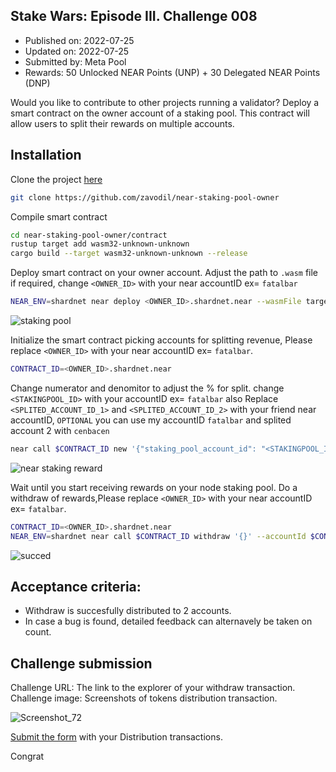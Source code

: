 ## Stake Wars: Episode III. Challenge 008
* Published on: 2022-07-25
* Updated on: 2022-07-25
* Submitted by: Meta Pool
* Rewards: 50 Unlocked NEAR Points (UNP) + 30 Delegated NEAR Points (DNP)

Would you like to contribute to other projects running a validator? Deploy a smart contract on the owner account of a staking pool.
This contract will allow users to split their rewards on multiple accounts.

## Installation
Clone the project [here](https://github.com/zavodil/near-staking-pool-owner)
```bash
git clone https://github.com/zavodil/near-staking-pool-owner
```

Compile smart contract
```bash
cd near-staking-pool-owner/contract
rustup target add wasm32-unknown-unknown
cargo build --target wasm32-unknown-unknown --release
```

Deploy smart contract on your owner account. Adjust the path to `.wasm` file if required, change `<OWNER_ID>` with your near accountID ex= `fatalbar`
```bash
NEAR_ENV=shardnet near deploy <OWNER_ID>.shardnet.near --wasmFile target/wasm32-unknown-unknown/release/contract.wasm
```

![staking pool](https://user-images.githubusercontent.com/81378817/182721869-cf73c710-c808-4a52-91bc-9b1819a991c4.jpg)


Initialize the smart contract picking accounts for splitting revenue, Please replace `<OWNER_ID>` with your near accountID ex= `fatalbar`.
```bash
CONTRACT_ID=<OWNER_ID>.shardnet.near
```

 Change numerator and denomitor to adjust the % for split. change `<STAKINGPOOL_ID>` with your accountID ex= `fatalbar` also Replace `<SPLITED_ACCOUNT_ID_1>` and `<SPLITED_ACCOUNT_ID_2>` with your friend near accountID, `OPTIONAL` you can use my accountID `fatalbar` and splited account 2 with `cenbacen`
```bash
near call $CONTRACT_ID new '{"staking_pool_account_id": "<STAKINGPOOL_ID>.factory.shardnet.near", "owner_id":"<OWNER_ID>.shardnet.near", "reward_receivers": [["<SPLITED_ACCOUNT_ID_1>.shardnet.near", {"numerator": 3, "denominator":10}], ["<SPLITED_ACCOUNT_ID_2>.shardnet.near", {"numerator": 70, "denominator":100}]]}' --accountId $CONTRACT_ID
```

![near staking reward](https://user-images.githubusercontent.com/81378817/182721937-1665b6ac-6835-452d-b962-8692a9fe1e49.jpg)

Wait until you start receiving rewards on your node staking pool. Do a withdraw of rewards,Please replace `<OWNER_ID>` with your near accountID ex= `fatalbar`.
```bash
CONTRACT_ID=<OWNER_ID>.shardnet.near
NEAR_ENV=shardnet near call $CONTRACT_ID withdraw '{}' --accountId $CONTRACT_ID --gas 200000000000000
```
![succed](https://user-images.githubusercontent.com/81378817/182723518-e21aab8e-4f11-4ae9-8bf2-93ca5c504c7f.jpg)

## Acceptance criteria:
* Withdraw is succesfully distributed to 2 accounts.
* In case a bug is found, detailed feedback can alternavely be taken on count.

## Challenge submission
Challenge URL: The link to the explorer of your withdraw transaction.
Challenge image: Screenshots of tokens distribution transaction.

![Screenshot_72](https://user-images.githubusercontent.com/81378817/182723890-b5790878-e0b6-4612-b3c8-e4646839ce6a.jpg)


[Submit the form](https://docs.google.com/forms/d/e/1FAIpQLScp9JEtpk1Fe2P9XMaS9Gl6kl9gcGVEp3A5vPdEgxkHx3ABjg/viewform) with your Distribution transactions.

Congrat 


























